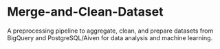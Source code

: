 # Merge-and-Clean-Dataset
A preprocessing pipeline to aggregate, clean, and prepare datasets from BigQuery and PostgreSQL/Aiven for data analysis and machine learning. 
